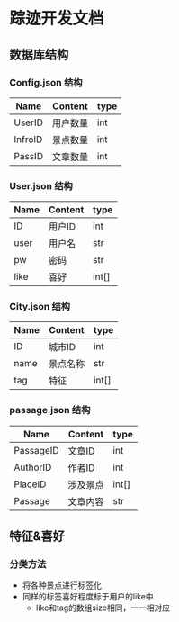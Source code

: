 # 踪迹开发文档

## 数据库结构

### Config.json 结构
|  Name  | Content | type|
|   ---  |   ---   | --- |
| UserID | 用户数量 | int |
| InfroID| 景点数量 | int |
| PassID | 文章数量 | int |
### User.json 结构
| Name| Content | type|
| --- |  ---   |---|
|  ID |  用户ID |int|
| user|  用户名 |str|
|  pw |  密码   |str|
| like|  喜好   |int[]|

### City.json 结构
| Name | Content | type|
| ---  |   ---   | --- |
|  ID  |  城市ID  | int |
| name |  景点名称 | str |
| tag  |  特征    |int[]|

### passage.json 结构
| Name | Content | type|
| ---  |   ---   | --- |
| PassageID|  文章ID  | int  |
| AuthorID |  作者ID  | int  |
| PlaceID  |  涉及景点 | int[]|
| Passage  |  文章内容 | str  |

## 特征&喜好
### 分类方法
- 将各种景点进行标签化
- 同样的标签喜好程度标于用户的like中
  - like和tag的数组size相同，一一相对应
